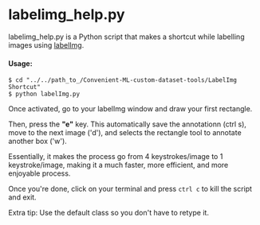 # labelimg_help.py
labelimg_help.py is a Python script that makes a shortcut while labelling images using [labelImg](https://github.com/tzutalin/labelImg).

#### Usage:
```
$ cd "../../path_to_/Convenient-ML-custom-dataset-tools/LabelImg Shortcut"
$ python labelImg.py
```

Once activated, go to your labelImg window and draw your first rectangle. 

Then, press the **"e"** key. This automatically save the annotationn (ctrl s), move to the next image ('d'), and selects the rectangle tool to annotate another box ('w'). 

Essentially, it makes the process go from 4 keystrokes/image to 1 keystroke/image, making it a much faster, more efficient, and more enjoyable process.

Once you're done, click on your terminal and press `ctrl c` to kill the script and exit.

Extra tip: Use the default class so you don't have to retype it.
